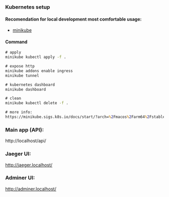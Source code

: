 ### Kubernetes setup


#### Recomendation for local development most comfortable usage:
- [minikube](https://minikube.sigs.k8s.io/docs/start/?arch=%2Fmacos%2Farm64%2Fstable%2Fbinary+download)

####  Command
```cmd
# apply
minikube kubectl apply -f .

# expose http
minikube addons enable ingress
minikube tunnel 

# kubernetes dashboard
minikube dashboard

# clean
minikube kubectl delete -f .

# more info: 
https://minikube.sigs.k8s.io/docs/start/?arch=%2Fmacos%2Farm64%2Fstable%2Fbinary+download
```

### Main app (API):

http://localhost/api/

### Jaeger UI:

http://jaeger.localhost/

### Adminer UI:

http://adminer.localhost/